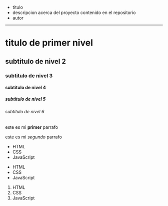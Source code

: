 - titulo
- descripcion acerca del proyecto contenido en el repositorio
- autor
---
# titulo de primer nivel
## subtitulo de nivel 2
### subtitulo de nivel 3
#### subtitulo de nivel 4
##### subtitulo de nivel 5
###### subtitulo de nivel 6

este es mi **primer** parrafo

este es mi *segundo* parrafo

* HTML
* CSS
* JavaScript

- HTML
- CSS
- JavaScript

1. HTML
2. CSS
3. JavaScript
